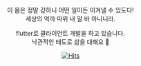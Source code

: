 <div align="center">

이 몸은 정말 강하니 어떤 일이든 이겨낼 수 있도다! </br>
세상의 억까 따위 내 알 바 아니니라.

flutter로 클라이언트 개발을 하고 있습니다. </br>
낙관적인 태도로 삶을 대해요 🦦

[![Hits](https://hits.seeyoufarm.com/api/count/incr/badge.svg?url=https%3A%2F%2Fgithub.com%2Fseonhannn%2Fhit-counter&count_bg=%23000000&title_bg=%23000000&icon=&icon_color=%23FFFFFF&title=hits&edge_flat=false)](https://hits.seeyoufarm.com)               
</div>
